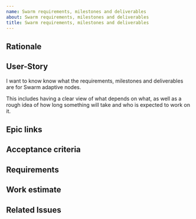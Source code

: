 ```yaml
---
name: Swarm requirements, milestones and deliverables
about: Swarm requirements, milestones and deliverables
title: Swarm requirements, milestones and deliverables
---
```


## Rationale ##

## User-Story ##

I want to know know what the requirements, milestones and deliverables are for Swarm adaptive nodes.

This includes having a clear view of what depends on what, as well as a rough idea of how long something will take and who is expected to work on it.

## Epic links ##

## Acceptance criteria ##

## Requirements ##

## Work estimate ##

## Related Issues ##
